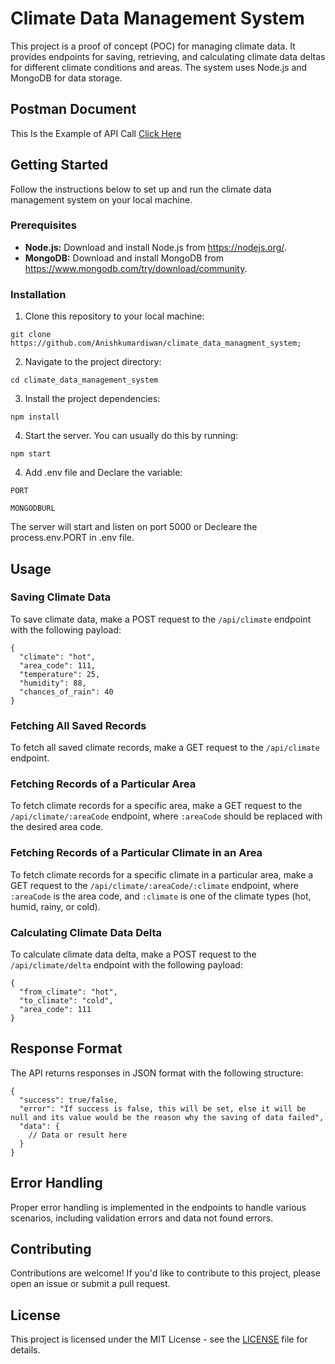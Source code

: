 <h1>Climate Data Management System</h1>
<p>This project is a proof of concept (POC) for managing climate data. It provides endpoints for saving, retrieving, and calculating climate data deltas for different climate conditions and areas. The system uses Node.js and MongoDB for data storage.</p>
<h2>Postman Document</h2>
<p>This Is the Example of API Call <a href="https://documenter.getpostman.com/view/19679591/2s9YC7UXkC">Click Here</a></p>
<h2>Getting Started</h2>
<p>Follow the instructions below to set up and run the climate data management system on your local machine.</p>
<h3>Prerequisites</h3>
<ul>
   <li><strong>Node.js:</strong> Download and install Node.js from <a href="https://nodejs.org/">https://nodejs.org/</a>.</li>
    <li><strong>MongoDB:</strong> Download and install MongoDB from <a href="https://www.mongodb.com/try/download/community">https://www.mongodb.com/try/download/community</a>.</li>
</ul>
<h3>Installation</h3>
<ol>
    <li>Clone this repository to your local machine:</li>
</ol>
<pre><code>git clone https://github.com/Anishkumardiwan/climate_data_managment_system;</code></pre>
<ol start="2">
    <li>Navigate to the project directory:</li>
</ol>
<pre><code>cd climate_data_management_system</code></pre>
<ol start="3">
    <li>Install the project dependencies:</li>
</ol>
<pre><code>npm install</code></pre>
<ol start="4">
    <li>Start the server. You can usually do this by running:</li>
</ol>
<pre><code>npm start</code></pre>
<ol start="4">
    <li>Add .env file and Declare the variable:</li>
</ol>
<pre><code>PORT</code></pre>
<pre><code>MONGODBURL</code></pre>
<p>The server will start and listen on port 5000 or Decleare the process.env.PORT in .env file.</p>
<h2>Usage</h2>
<h3>Saving Climate Data</h3>
<p>To save climate data, make a POST request to the <code>/api/climate</code> endpoint with the following payload:</p>
<pre><code>{
  "climate": "hot",
  "area_code": 111,
  "temperature": 25,
  "humidity": 88,
  "chances_of_rain": 40
}</code></pre>
<h3>Fetching All Saved Records</h3>
<p>To fetch all saved climate records, make a GET request to the <code>/api/climate</code> endpoint.</p>
<h3>Fetching Records of a Particular Area</h3>
<p>To fetch climate records for a specific area, make a GET request to the <code>/api/climate/:areaCode</code>
        endpoint, where <code>:areaCode</code> should be replaced with the desired area code.</p>
<h3>Fetching Records of a Particular Climate in an Area</h3>
<p>To fetch climate records for a specific climate in a particular area, make a GET request to the <code>/api/climate/:areaCode/:climate</code>
        endpoint, where <code>:areaCode</code> is the area code, and <code>:climate</code> is one of the climate types (hot,
        humid, rainy, or cold).</p>
<h3>Calculating Climate Data Delta</h3>
<p>To calculate climate data delta, make a POST request to the <code>/api/climate/delta</code> endpoint with the following payload:</p>
<pre><code>{
  "from_climate": "hot",
  "to_climate": "cold",
  "area_code": 111
}</code></pre>
<h2>Response Format</h2>
<p>The API returns responses in JSON format with the following structure:</p>
<pre><code>{
  "success": true/false,
  "error": "If success is false, this will be set, else it will be null and its value would be the reason why the saving of data failed",
  "data": {
    // Data or result here
  }
}</code></pre>
<h2>Error Handling</h2>
<p>Proper error handling is implemented in the endpoints to handle various scenarios, including validation errors and data not found errors.</p>
<h2>Contributing</h2>
<p>Contributions are welcome! If you'd like to contribute to this project, please open an issue or submit a pull request.</p>
<h2>License</h2>
<p>This project is licensed under the MIT License - see the <a href="LICENSE">LICENSE</a> file for details.</p>


